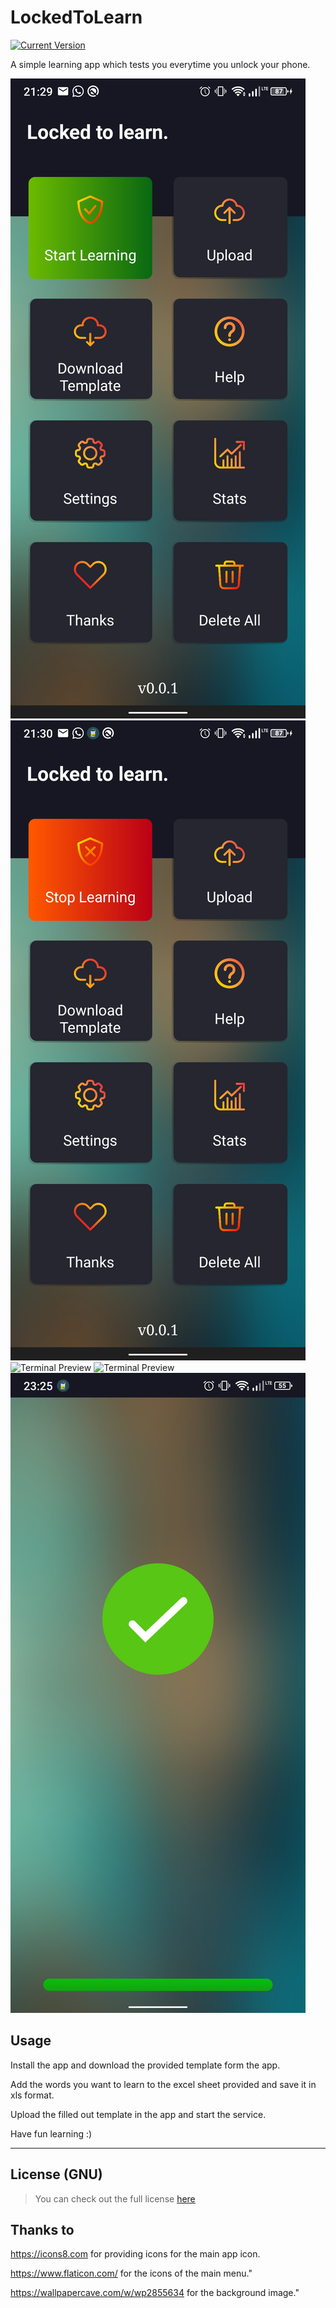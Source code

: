 # LockedToLearn


[![Current Version](https://img.shields.io/badge/version-1.0.0-green.svg)](https://github.com/ChargeIn/LockedToLearn)

A simple learning app which tests you everytime you unlock your phone.

![Terminal Preview](https://github.com/ChargeIn/LockedToLearn/blob/master/pictures/stopped.png)
![Terminal Preview](https://github.com/ChargeIn/LockedToLearn/blob/master/pictures/started.png)
![Terminal Preview](https://github.com/ChargeIn/LockedToLearn/blob/master/pictures/anser_screen.png)
![Terminal Preview](https://github.com/ChargeIn/LockedToLearn/blob/master/pictures/wrong.png)
![Terminal Preview](https://github.com/ChargeIn/LockedToLearn/blob/master/pictures/unlocked.png)


## Usage

Install the app and download the provided template form the app.

Add the words you want to learn to the excel sheet provided and save it in xls format.

Upload the filled out template in the app and start the service.

Have fun learning :)

---
## License (GNU)

>You can check out the full license [here](https://github.com/ChargeIn/LockedToLearn/blob/master/LICENSE)


## Thanks to

https://icons8.com for providing icons for the main app icon.

https://www.flaticon.com/ for the icons of the main menu."

https://wallpapercave.com/w/wp2855634 for the background image."
